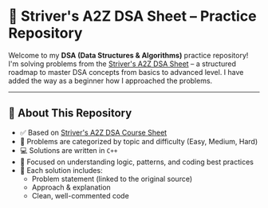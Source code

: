 # 🚀 Striver's A2Z DSA Sheet – Practice Repository

Welcome to my **DSA (Data Structures & Algorithms)** practice repository!  
I'm solving problems from the [Striver's A2Z DSA Sheet](https://takeuforward.org/strivers-a2z-dsa-course/strivers-a2z-dsa-course-sheet-2/) – a structured roadmap to master DSA concepts from basics to advanced level. I have added the way as a beginner how I approached the problems.

---

## 📌 About This Repository

- ✅ Based on [Striver's A2Z DSA Course Sheet](https://takeuforward.org/strivers-a2z-dsa-course/strivers-a2z-dsa-course-sheet-2/)
- 📂 Problems are categorized by topic and difficulty (Easy, Medium, Hard)
- 💻 Solutions are written in `C++` 
- 🧠 Focused on understanding logic, patterns, and coding best practices
- 📝 Each solution includes:
  - Problem statement (linked to the original source)
  - Approach & explanation
  - Clean, well-commented code


